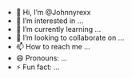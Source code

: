 - 👋 Hi, I’m @Johnnyrexx
- 👀 I’m interested in ...
- 🌱 I’m currently learning ...
- 💞️ I’m looking to collaborate on ...
- 📫 How to reach me ...
- 😄 Pronouns: ...
- ⚡ Fun fact: ...

<!---
Johnnyrexx/Johnnyrexx is a ✨ special ✨ repository because its `README.md` (this file) appears on your GitHub profile.
You can click the Preview link to take a look at your changes.
--->
